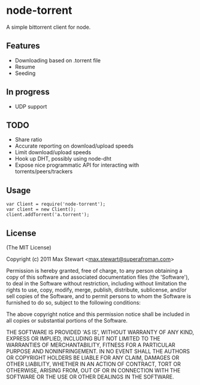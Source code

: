 # node-torrent

A simple bittorrent client for node.

## Features
  * Downloading based on .torrent file
  * Resume
  * Seeding
  
## In progress
  * UDP support

## TODO
  * Share ratio
  * Accurate reporting on download/upload speeds
  * Limit download/upload speeds
  * Hook up DHT, possibly using node-dht
  * Expose nice programmatic API for interacting with torrents/peers/trackers

## Usage

    var Client = require('node-torrent');
    var client = new Client();
    client.addTorrent('a.torrent');

## License 

(The MIT License)

Copyright (c) 2011 Max Stewart &lt;max.stewart@superafroman.com&gt;

Permission is hereby granted, free of charge, to any person obtaining
a copy of this software and associated documentation files (the
'Software'), to deal in the Software without restriction, including
without limitation the rights to use, copy, modify, merge, publish,
distribute, sublicense, and/or sell copies of the Software, and to
permit persons to whom the Software is furnished to do so, subject to
the following conditions:

The above copyright notice and this permission notice shall be
included in all copies or substantial portions of the Software.

THE SOFTWARE IS PROVIDED 'AS IS', WITHOUT WARRANTY OF ANY KIND,
EXPRESS OR IMPLIED, INCLUDING BUT NOT LIMITED TO THE WARRANTIES OF
MERCHANTABILITY, FITNESS FOR A PARTICULAR PURPOSE AND NONINFRINGEMENT.
IN NO EVENT SHALL THE AUTHORS OR COPYRIGHT HOLDERS BE LIABLE FOR ANY
CLAIM, DAMAGES OR OTHER LIABILITY, WHETHER IN AN ACTION OF CONTRACT,
TORT OR OTHERWISE, ARISING FROM, OUT OF OR IN CONNECTION WITH THE
SOFTWARE OR THE USE OR OTHER DEALINGS IN THE SOFTWARE.
